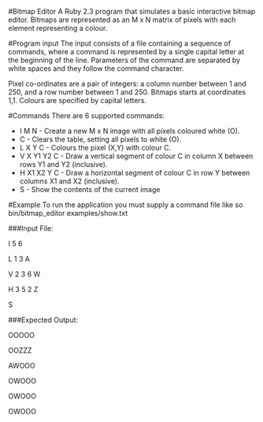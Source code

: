 #Bitmap Editor
A Ruby 2.3 program that simulates a basic interactive bitmap editor. 
Bitmaps are represented as an M x N matrix of pixels with each element representing a colour.


#Program input
The input consists of a file containing a sequence of commands, where a command is represented by 
a single capital letter at the beginning of the line. Parameters of the command are separated by 
white spaces and they follow the command character.


Pixel co-ordinates are a pair of integers: a column number between 1 and 250, and a row number 
between 1 and 250. Bitmaps starts at coordinates 1,1. Colours are specified by capital letters.




#Commands
There are 6 supported commands:


- I M N - Create a new M x N image with all pixels coloured white (O).
- C - Clears the table, setting all pixels to white (O).
- L X Y C - Colours the pixel (X,Y) with colour C.
- V X Y1 Y2 C - Draw a vertical segment of colour C in column X between rows Y1 and Y2 (inclusive).
- H X1 X2 Y C - Draw a horizontal segment of colour C in row Y between columns X1 and X2 (inclusive).
- S - Show the contents of the current image




#Example
To run the application you must supply a command file like so bin/bitmap_editor examples/show.txt


###Input File:


I 5 6


L 1 3 A


V 2 3 6 W


H 3 5 2 Z


S


###Expected Output:


OOOOO


OOZZZ


AWOOO


OWOOO


OWOOO


OWOOO